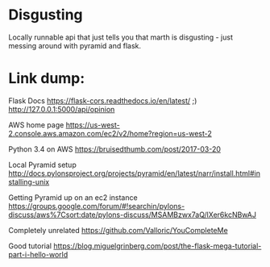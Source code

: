 # Disgusting

Locally runnable api that just tells you that marth is disgusting - just messing around with pyramid and flask.

# Link dump:

Flask Docs https://flask-cors.readthedocs.io/en/latest/ 
;) http://127.0.0.1:5000/api/opinion 

AWS home page https://us-west-2.console.aws.amazon.com/ec2/v2/home?region=us-west-2 

Python 3.4 on AWS https://bruisedthumb.com/post/2017-03-20 

Local Pyramid setup http://docs.pylonsproject.org/projects/pyramid/en/latest/narr/install.html#installing-unix

Getting Pyramid up on an ec2 instance https://groups.google.com/forum/#!searchin/pylons-discuss/aws%7Csort:date/pylons-discuss/MSAMBzwx7aQ/lXer6kcNBwAJ

Completely unrelated https://github.com/Valloric/YouCompleteMe

Good tutorial https://blog.miguelgrinberg.com/post/the-flask-mega-tutorial-part-i-hello-world